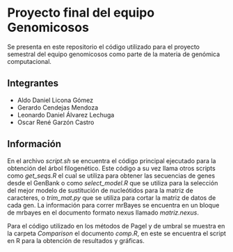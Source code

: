 # Proyecto final del equipo Genomicosos
Se presenta en este repositorio el código utilizado para el proyecto semestral del equipo genomicosos como parte de la materia de genómica computacional. 

## Integrantes
- Aldo Daniel Licona Gómez
- Gerardo Cendejas Mendoza
- Leonardo Daniel Álvarez Lechuga
- Oscar René Garzón Castro

## Información

En el archivo _script.sh_ se encuentra el código principal ejecutado para la obtención del árbol filogenético. Este código a su vez llama otros scripts como _get_seqs.R_ el cual se utiliza para obtener las secuencias de genes desde el GenBank o como _select_model.R_ que se utiliza para la selección del mejor modelo de sustitución de nucleótidos para la matriz de caracteres, o _trim_mat.py_ que se utiliza para cortar la matriz de datos de cada gen. La información para correr mrBayes se encuentra en un bloque de mrbayes en el documento formato nexus llamado _matriz.nexus_.

Para el código utilizado en los métodos de Pagel y de umbral se muestra en la carpeta _Comparison_ el documento _comp.R_, en este se encuentra el script en R para la obtención de resultados y gráficas.
